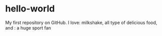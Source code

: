 # hello-world
My first repository on GitHub.
I love: milkshake, all type of delicious food, and : a huge sport fan
